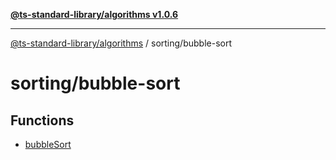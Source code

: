 [**@ts-standard-library/algorithms v1.0.6**](../../README.md)

***

[@ts-standard-library/algorithms](../../modules.md) / sorting/bubble-sort

# sorting/bubble-sort

## Functions

- [bubbleSort](functions/bubbleSort.md)

